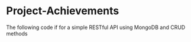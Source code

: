 # Project-Achievements
The following code if for a simple RESTful API using MongoDB and CRUD methods
